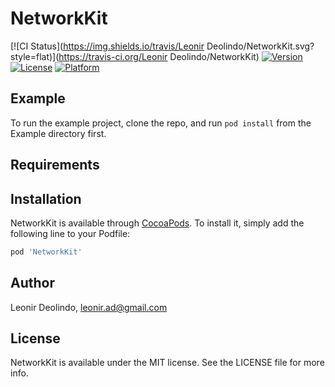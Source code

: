 # NetworkKit

[![CI Status](https://img.shields.io/travis/Leonir Deolindo/NetworkKit.svg?style=flat)](https://travis-ci.org/Leonir Deolindo/NetworkKit)
[![Version](https://img.shields.io/cocoapods/v/NetworkKit.svg?style=flat)](https://cocoapods.org/pods/NetworkKit)
[![License](https://img.shields.io/cocoapods/l/NetworkKit.svg?style=flat)](https://cocoapods.org/pods/NetworkKit)
[![Platform](https://img.shields.io/cocoapods/p/NetworkKit.svg?style=flat)](https://cocoapods.org/pods/NetworkKit)

## Example

To run the example project, clone the repo, and run `pod install` from the Example directory first.

## Requirements

## Installation

NetworkKit is available through [CocoaPods](https://cocoapods.org). To install
it, simply add the following line to your Podfile:

```ruby
pod 'NetworkKit'
```

## Author

Leonir Deolindo, leonir.ad@gmail.com

## License

NetworkKit is available under the MIT license. See the LICENSE file for more info.
